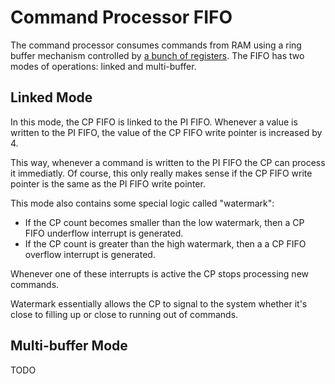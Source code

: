# Command Processor FIFO

The command processor consumes commands from RAM using a ring buffer mechanism controlled by [a
bunch of registers](../command-processor.md#registers). The FIFO has two modes of operations: linked
and multi-buffer.

## Linked Mode

In this mode, the CP FIFO is linked to the PI FIFO. Whenever a value is written to the PI FIFO,
the value of the CP FIFO write pointer is increased by 4.

This way, whenever a command is written to the PI FIFO the CP can process it immediatly. Of course,
this only really makes sense if the CP FIFO write pointer is the same as the PI FIFO write pointer.

This mode also contains some special logic called "watermark":

- If the CP count becomes smaller than the low watermark, then a CP FIFO underflow interrupt is generated.
- If the CP count is greater than the high watermark, then a a CP FIFO overflow interrupt is generated.

Whenever one of these interrupts is active the CP stops processing new commands.

Watermark essentially allows the CP to signal to the system whether it's close to filling up or
close to running out of commands.

## Multi-buffer Mode

TODO
